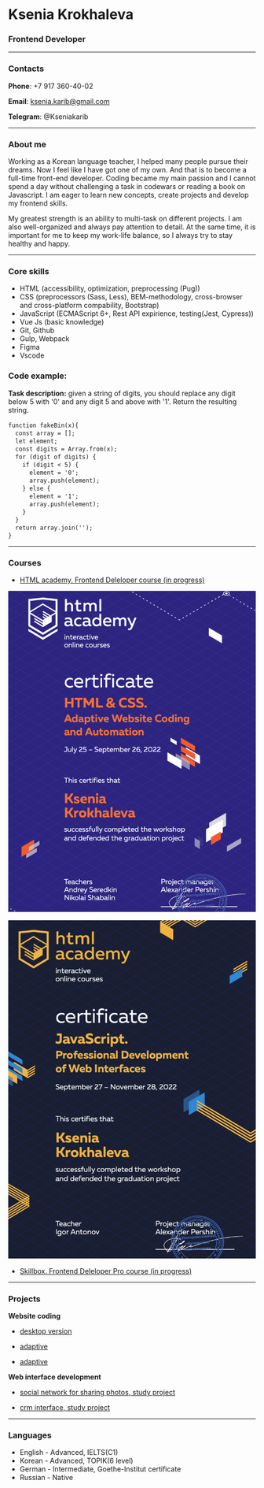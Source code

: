 # Ksenia Krokhaleva

### Frontend Developer


***

### Contacts

**Phone**: +7 917 360-40-02

**Email**: ksenia.karib@gmail.com

**Telegram**: @Kseniakarib

*** 

### About me

Working as a Korean language teacher, I helped many people pursue their dreams. Now I feel like I have got one of my own. And that is to become a full-time front-end developer. Coding became my main passion and I cannot spend a day without challenging a task in codewars or reading a book on Javascript. I am eager to learn new concepts, create projects and develop my frontend skills. 

My greatest strength is an ability to multi-task on different projects. I am also well-organized and always pay attention to detail. At the same time, it is important for me to keep my work-life balance, so I always try to stay healthy and happy. 

***

### Core skills

* HTML (accessibility, optimization, preprocessing (Pug))
* CSS (preprocessors (Sass, Less), BEM-methodology, cross-browser and cross-platform compability, Bootstrap)
* JavaScript (ECMAScript 6+, Rest API expirience, testing(Jest, Cypress))
* Vue Js (basic knowledge)
* Git, Github
* Gulp, Webpack
* Figma
* Vscode

### Code example:

**Task description:** given a string of digits, you should replace any digit below 5 with '0' and any digit 5 and above with '1'. Return the resulting string.

```
function fakeBin(x){
  const array = [];
  let element;
  const digits = Array.from(x);
  for (digit of digits) {
    if (digit < 5) {
      element = '0';
      array.push(element);
    } else {
      element = '1';
      array.push(element);
    }
  }
  return array.join('');
}
```
***

### Courses

* [HTML academy. Frontend Deleloper course (in progress)](https://htmlacademy.ru/profession/frontender)

![HTML and CSS. Adaptive website coding and automation certificate.](./sert1.png)

![JavaScript. Professional Development of Web Interfaces.](./sert2.png)

* [Skillbox. Frontend Deleloper Pro course (in progress)](https://skillbox.ru/course/frontend-pro-expert)

***

### Projects

**Website coding**

* [desktop version](https://kskroha.github.io/2040395-gllacy-34)

* [adaptive](https://github.com/Kskroha/2040395-cat-energy-26)

* [adaptive](http://evklid.krokhaksenia.webtm.ru)

**Web interface development**

* [social network for sharing photos, study project](https://kskroha.github.io/2040395-kekstagram-27)

* [crm interface, study project](https://github.com/Kskroha/skillbus)

***
### Languages

* English - Advanced, IELTS(C1)
* Korean - Advanced, TOPIK(6 level)
* German - Intermediate, Goethe-Institut certificate
* Russian - Native
